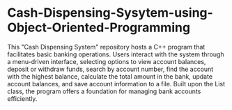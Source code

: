 # Cash-Dispensing-Sysytem-using-Object-Oriented-Programming
This "Cash Dispensing System" repository hosts a C++ program that facilitates basic banking operations. Users interact with the system through a menu-driven interface, selecting options to view account balances, deposit or withdraw funds, search by account number, find the account with the highest balance, calculate the total amount in the bank, update account balances, and save account information to a file. Built upon the List class, the program offers a foundation for managing bank accounts efficiently.
